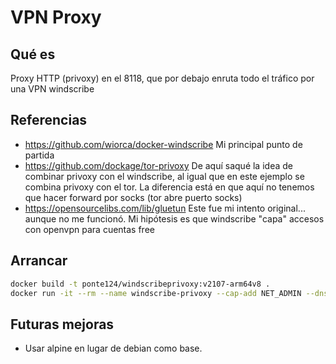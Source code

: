 # VPN Proxy

## Qué es

Proxy HTTP (privoxy) en el 8118, que por debajo enruta todo el tráfico por una VPN windscribe

## Referencias

- <https://github.com/wiorca/docker-windscribe> Mi principal punto de partida
- <https://github.com/dockage/tor-privoxy> De aquí saqué la idea de combinar privoxy con el windscribe, al igual que en este ejemplo se combina privoxy con el tor. La diferencia está en que aquí no tenemos que hacer forward por socks (tor abre puerto socks)
- <https://opensourcelibs.com/lib/gluetun> Este fue mi intento original... aunque no me funcionó. Mi hipótesis es que windscribe "capa" accesos con openvpn para cuentas free

## Arrancar

```bash
docker build -t ponte124/windscribeprivoxy:v2107-arm64v8 .
docker run -it --rm --name windscribe-privoxy --cap-add NET_ADMIN --dns 1.1.1.1 -e WINDSCRIBE_USERNAME=cponte124 -e WINDSCRIBE_PASSWORD=XXXXXXXXX -p 8118:8118 ponte124/windscribeprivoxy:v2107-arm64v8
```

## Futuras mejoras

- Usar alpine en lugar de debian como base.
